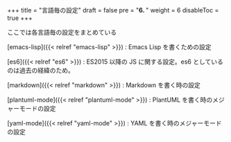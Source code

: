 +++
title = "言語毎の設定"
draft = false
pre = "<b>6. </b>"
weight = 6
disableToc = true
+++

ここでは各言語毎の設定をまとめている

[emacs-lisp]({{< relref "emacs-lisp" >}})
: Emacs Lisp を書くための設定

[es6]({{< relref "es6" >}})
: ES2015 以降の JS に関する設定。es6 としているのは過去の経緯のため。

[markdown]({{< relref "markdown" >}})
: Markdown を書く時の設定

[plantuml-mode]({{< relref "plantuml-mode" >}})
: PlantUML を書く時のメジャーモードの設定

[yaml-mode]({{< relref "yaml-mode" >}})
: YAML を書く時のメジャーモードの設定
